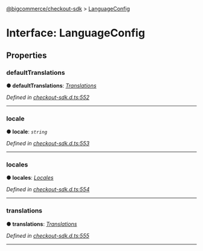 [@bigcommerce/checkout-sdk](../README.md) > [LanguageConfig](../interfaces/languageconfig.md)



# Interface: LanguageConfig


## Properties
<a id="defaulttranslations"></a>

###  defaultTranslations

**●  defaultTranslations**:  *[Translations](translations.md)* 

*Defined in [checkout-sdk.d.ts:552](https://github.com/bigcommerce/checkout-sdk-js/blob/76e2d49/dist/checkout-sdk.d.ts#L552)*





___

<a id="locale"></a>

###  locale

**●  locale**:  *`string`* 

*Defined in [checkout-sdk.d.ts:553](https://github.com/bigcommerce/checkout-sdk-js/blob/76e2d49/dist/checkout-sdk.d.ts#L553)*





___

<a id="locales"></a>

###  locales

**●  locales**:  *[Locales](locales.md)* 

*Defined in [checkout-sdk.d.ts:554](https://github.com/bigcommerce/checkout-sdk-js/blob/76e2d49/dist/checkout-sdk.d.ts#L554)*





___

<a id="translations"></a>

###  translations

**●  translations**:  *[Translations](translations.md)* 

*Defined in [checkout-sdk.d.ts:555](https://github.com/bigcommerce/checkout-sdk-js/blob/76e2d49/dist/checkout-sdk.d.ts#L555)*





___



